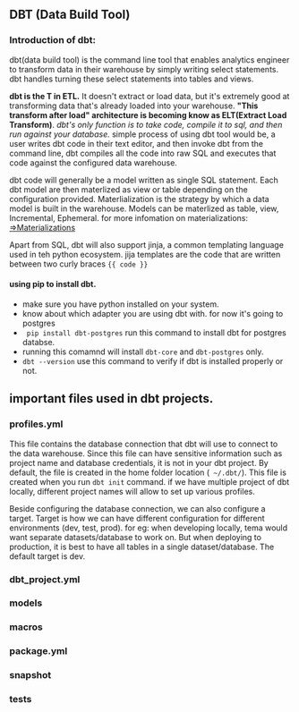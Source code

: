 ## DBT (Data Build Tool)

### **Introduction of dbt:**
dbt(data build tool) is the command line tool that enables analytics engineer to transform data in their warehouse by simply writing select statements. dbt handles turning these select statements into tables and views.

**dbt is the T in ETL.** It doesn't extract or load data, but it's extremely good at transforming data that's already loaded into your warehouse. **"This transform after load" architecture is becoming know as ELT(Extract Load Transform)**. *dbt's only function is to take code, compile it to sql, and then run against your database.* simple process of using dbt tool would be, a user writes dbt code in their text editor, and then invoke dbt from the command line, dbt compiles all the code into raw SQL and executes that code against the configured data warehouse.


dbt code will generally be a model written as single SQL statement. Each dbt model are then materlized as view or table depending on the configuration provided.
Materlialization is the strategy by which a data model is built in the warehouse. Models can be materlized as table, view, Incremental, Ephemeral.  for more infomation on materializations:  [=>Materializations](https://docs.getdbt.com/docs/building-a-dbt-project/building-models/materializations#materializations)


Apart from SQL, dbt will also support jinja, a common templating language used in teh python ecosystem. jija templates are the code that are written between two curly braces `{{ code }}`


#### using  pip to install dbt.

- make sure you have python installed on your system.
- know about which adapter you are using dbt with. for now it's going to postgres
- ``` pip install dbt-postgres``` run this command to install dbt for postgres databse.
- running this comamnd will install `dbt-core` and `dbt-postgres` only.
- ``` dbt --version ``` use this command to verify if dbt is installed properly or not.


## important files used in dbt projects.

### profiles.yml
This file contains the database connection that dbt will use to connect to the data warehouse. Since this file can have sensitive information such as project name and database credentials, it is not in your dbt project. By default, the file is created in the home folder location (` ~/.dbt/`). This file is created when you run `dbt init` command. if we have multiple project of dbt locally, different project names will allow to set up various profiles.

Beside configuring the database connection, we can also configure a target. Target is how we can have different configuration for different environments (dev, test, prod). for eg: when developing locally,  tema would want separate datasets/database to work on. But when deploying to production, it is best to have all tables in a single dataset/database. The default target is dev.

### dbt_project.yml
### models
### macros
### package.yml
### snapshot
### tests



